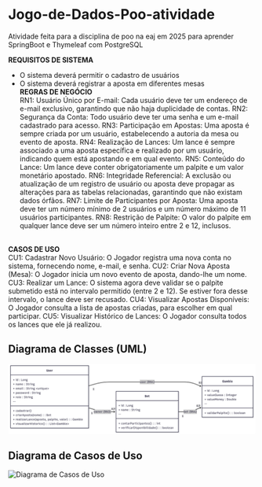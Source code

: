 # Jogo-de-Dados-Poo-atividade

Atividade feita para a disciplina de poo na eaj em 2025 para aprender SpringBoot e Thymeleaf com PostgreSQL 

**REQUISITOS DE SISTEMA**<br/>
- O sistema deverá permitir o cadastro de usuários
- O sistema deverá registrar a aposta em diferentes mesas
<br/>**REGRAS DE NEGÓCIO**<br/>
RN1: Usuário Único por E-mail: Cada usuário deve ter um endereço de e-mail exclusivo, garantindo que não haja duplicidade de contas.
RN2: Segurança da Conta: Todo usuário deve ter uma senha e um e-mail cadastrado para acesso.
RN3: Participação em Apostas: Uma aposta é sempre criada por um usuário, estabelecendo a autoria da mesa ou evento de aposta.
RN4: Realização de Lances: Um lance é sempre associado a uma aposta específica e realizado por um usuário, indicando quem está apostando e em qual evento.
RN5: Conteúdo do Lance: Um lance deve conter obrigatoriamente um palpite e um valor monetário apostado.
RN6: Integridade Referencial: A exclusão ou atualização de um registro de usuário ou aposta deve propagar as alterações para as tabelas relacionadas, garantindo que não existam dados órfãos.
RN7:	Limite de Participantes por Aposta: Uma aposta deve ter um número mínimo de 2 usuários e um número máximo de 11 usuários participantes.
RN8:	Restrição de Palpite: O valor do palpite em qualquer lance deve ser um número inteiro entre 2 e 12, inclusos.

<br/>**CASOS DE USO**<br/>
CU1:	Cadastrar Novo Usuário: O Jogador registra uma nova conta no sistema, fornecendo nome, e-mail, e senha.
CU2:	Criar Nova Aposta (Mesa):	O Jogador inicia um novo evento de aposta, dando-lhe um nome.
CU3:	Realizar um Lance:	O sistema agora deve validar se o palpite submetido está no intervalo permitido (entre 2 e 12). Se estiver fora desse intervalo, o lance deve ser recusado.
CU4:	Visualizar Apostas Disponíveis:	O Jogador consulta a lista de apostas criadas, para escolher em qual participar.
CU5:	Visualizar Histórico de Lances:	O Jogador consulta todos os lances que ele já realizou.

## Diagrama de Classes (UML)

![Diagrama de Classes](Docs/DiagramadeClasses.png)

## Diagrama de Casos de Uso

![Diagrama de Casos de Uso](Docs/casodeuso.png)
